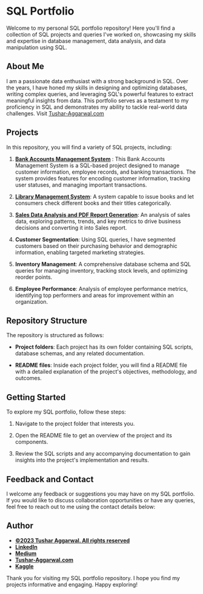 # SQL Portfolio 

Welcome to my personal SQL portfolio repository! Here you'll find a collection of SQL projects and queries I've worked on, showcasing my skills and expertise in database management, data analysis, and data manipulation using SQL.   

## About Me
I am a passionate data enthusiast with a strong background in SQL. Over the years, I have honed my skills in designing and optimizing databases, writing complex queries, and leveraging SQL's powerful features to extract meaningful insights from data. This portfolio serves as a testament to my proficiency in SQL and demonstrates my ability to tackle real-world data challenges. Visit [Tushar-Aggarwal.com](https://www.tushar-aggarwal.com/)

## Projects

In this repository, you will find a variety of SQL projects, including:
1. **[Bank Accounts Management System](https://github.com/tushar2704/SQL-Portfolio/tree/main/Bank_Accounts_Management_System)** : This Bank Accounts Management System is a SQL-based project designed to manage customer information, employee records, and banking transactions. The system provides features for encoding customer information, tracking user statuses, and managing important transactions.

2. **[Library Management System](https://github.com/tushar2704/SQL-Portfolio/tree/main/Library_Management_System)**: A system capable to issue books and let consumers check different books and their titles categorically.

3. **[Sales Data Analysis and PDF Report Generation](https://github.com/tushar2704/SQL-Portfolio/tree/main/Sales_Report(PDF))**: An analysis of sales data, exploring patterns, trends, and key metrics to drive business decisions and converting it into Sales report.

4. **Customer Segmentation**: Using SQL queries, I have segmented customers based on their purchasing behavior and demographic information, enabling targeted marketing strategies.

5. **Inventory Management**: A comprehensive database schema and SQL queries for managing inventory, tracking stock levels, and optimizing reorder points.

6. **Employee Performance**: Analysis of employee performance metrics, identifying top performers and areas for improvement within an organization.


## Repository Structure

The repository is structured as follows:

- **Project folders**: Each project has its own folder containing SQL scripts, database schemas, and any related documentation.

- **README files**: Inside each project folder, you will find a README file with a detailed explanation of the project's objectives, methodology, and outcomes.

## Getting Started

To explore my SQL portfolio, follow these steps:


1. Navigate to the project folder that interests you.

2. Open the README file to get an overview of the project and its components.

3. Review the SQL scripts and any accompanying documentation to gain insights into the project's implementation and results.

## Feedback and Contact

I welcome any feedback or suggestions you may have on my SQL portfolio. If you would like to discuss collaboration opportunities or have any queries, feel free to reach out to me using the contact details below:

## Author
- <ins><b>©2023 Tushar Aggarwal. All rights reserved</b></ins>
- <b>[LinkedIn](https://www.linkedin.com/in/tusharaggarwalinseec/)</b>
- <b>[Medium](https://medium.com/@tushar_aggarwal)</b> 
- <b>[Tushar-Aggarwal.com](https://www.tushar-aggarwal.com/)</b>
- <b>[Kaggle](https://www.kaggle.com/tusharaggarwal27)</b> 

Thank you for visiting my SQL portfolio repository. I hope you find my projects informative and engaging. Happy exploring!
